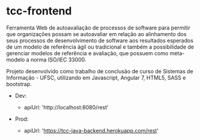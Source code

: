 # tcc-frontend

Ferramenta Web de autoavaliação de processos de software para permitir que organizações possam se autoavaliar em relação ao alinhamento dos seus processos de desenvolvimento de software aos resultados esperados de um modelo de referência ágil ou tradicional e também a possibilidade de gerenciar modelos de referência e avaliação, que possuem como meta-modelo a norma ISO/IEC 33000.

Projeto desenvolvido como trabalho de conclusão de curso de Sistemas de Informação - UFSC, utilizando em Javascript, Angular 7, HTML5, SASS e bootstrap.



* Dev:
    - apiUrl: 'http://localhost:8080/rest'

* Prod:
    - apiUrl: 'https://tcc-java-backend.herokuapp.com/rest'
